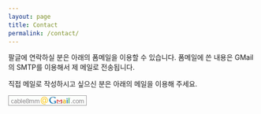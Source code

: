 ```yaml
---
layout: page
title: Contact
permalink: /contact/
---
```

팔글에 연락하실 분은 아래의 폼메일을 이용할 수 있습니다. 폼메일에 쓴 내용은 GMail의 SMTP를 이용해서 제 메일로 전송됩니다.

직접 메일로 작성하시고 싶으신 분은 아래의 메일을 이용해 주세요.

![Email](/assets/mail.png "이삼구 이메일 주소")
